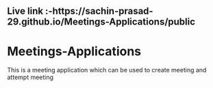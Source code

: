 <h2> Live link :-https://sachin-prasad-29.github.io/Meetings-Applications/public </h2>

# Meetings-Applications
This is a meeting application which can be used to create meeting and attempt meeting

